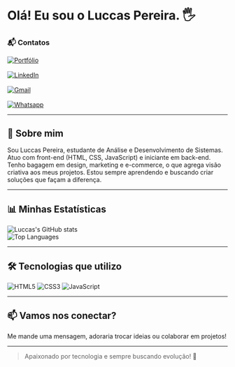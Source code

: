 # Olá! Eu sou o Luccas Pereira. 🖐️

### 📬 Contatos

[![Portfólio](https://img.shields.io/badge/website-000000?style=for-the-badge&logo=About.me&logoColor=white)](https://acesse.dev/portfolio-luccaspereira)  
<br>
[![LinkedIn](https://img.shields.io/badge/LinkedIn-0077B5?style=for-the-badge&logo=linkedin&logoColor=white)](https://www.linkedin.com/in/sluccas-pereira-40022b229/)  
<br>
[![Gmail](https://img.shields.io/badge/Gmail-D14836?style=for-the-badge&logo=gmail&logoColor=white)](mailto:luccaspereira84@gmail.com)  
<br>
[![Whatsapp](https://img.shields.io/badge/WhatsApp-25D366?style=for-the-badge&logo=whatsapp&logoColor=white)](https://api.whatsapp.com/send/?phone=5511941515031&text&type=phone_number&app_absent=0)

---

## 🚀 Sobre mim

Sou Luccas Pereira, estudante de Análise e Desenvolvimento de Sistemas. Atuo com front-end (HTML, CSS, JavaScript) e iniciante em back-end. Tenho bagagem em design, marketing e e-commerce, o que agrega visão criativa aos meus projetos. Estou sempre aprendendo e buscando criar soluções que façam a diferença.

---

## 📊 Minhas Estatísticas

![Luccas's GitHub stats](https://github-readme-stats.vercel.app/api?username=Luccas84&show_icons=true&theme=synthwave)  
![Top Languages](https://github-readme-stats.vercel.app/api/top-langs/?username=Luccas84&layout=compact&theme=synthwave)

---

## 🛠 Tecnologias que utilizo

<div>
  <img alt="HTML5" src="https://img.shields.io/badge/HTML5-E34F26?style=for-the-badge&logo=html5&logoColor=white" />
  <img alt="CSS3" src="https://img.shields.io/badge/CSS3-1572B6?style=for-the-badge&logo=css3&logoColor=white" />
  <img alt="JavaScript" src="https://img.shields.io/badge/JavaScript-F7DF1E?style=for-the-badge&logo=javascript&logoColor=black" />
</div>

---

## 📫 Vamos nos conectar?

Me mande uma mensagem, adoraria trocar ideias ou colaborar em projetos!  

---

> Apaixonado por tecnologia e sempre buscando evolução! 🚀

